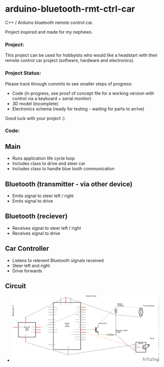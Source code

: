 # arduino-bluetooth-rmt-ctrl-car
C++ / Arduino bluetooth remote control car.

Project inspired and made for my nephews.

### Project: 

This project can be used for hobbyists who would like a headstart with their remote control car project (software, hardware and electronics).

### Project Status: 

Please track through commits to see smaller steps of progress:

- Code (in progress, see proof of concept file for a working version with control via a keyboard + serial monitor)
- 3D model (incomplete)
- Electronics schema (ready for testing - waiting for parts to arrive)

Good luck with your project :) 

### Code: 

## Main 
- Runs application life cycle loop
- Includes class to drive and steer car 
- Includes class to handle blue tooth communication

## Bluetooth (transmitter - via other device)
- Emits signal to steer left / right
- Emits signal to drive

## Bluetooth (reciever)
- Receives signal to steer left / right
- Receives signal to drive

## Car Controller 
- Listens to relevent Bluetooth signals received
- Steer left and right
- Drive forwards

## Circuit

- ![alt text](https://github.com/nicktaras/arduino-bluetooth-rmt-ctrl-car/blob/master/circuit_schema/arduino-bluetooth-rmt-ctrl-car-v0.1-beta_schem.png)
